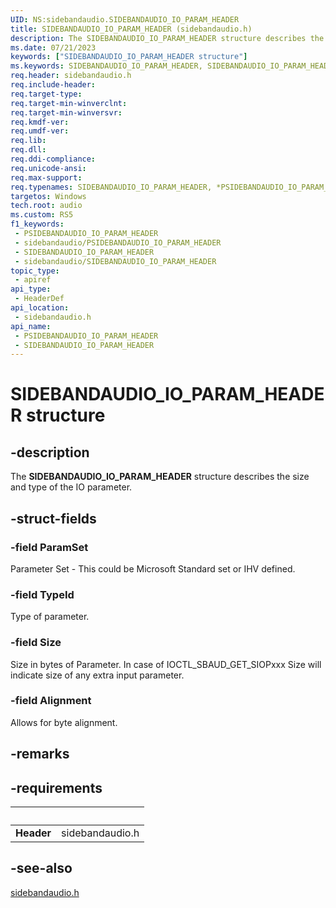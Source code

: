 ```yaml
---
UID: NS:sidebandaudio.SIDEBANDAUDIO_IO_PARAM_HEADER
title: SIDEBANDAUDIO_IO_PARAM_HEADER (sidebandaudio.h)
description: The SIDEBANDAUDIO_IO_PARAM_HEADER structure describes the size and type of the IO parameter.
ms.date: 07/21/2023
keywords: ["SIDEBANDAUDIO_IO_PARAM_HEADER structure"]
ms.keywords: SIDEBANDAUDIO_IO_PARAM_HEADER, SIDEBANDAUDIO_IO_PARAM_HEADER, *PSIDEBANDAUDIO_IO_PARAM_HEADER,
req.header: sidebandaudio.h
req.include-header: 
req.target-type: 
req.target-min-winverclnt: 
req.target-min-winversvr: 
req.kmdf-ver: 
req.umdf-ver: 
req.lib: 
req.dll: 
req.ddi-compliance: 
req.unicode-ansi: 
req.max-support: 
req.typenames: SIDEBANDAUDIO_IO_PARAM_HEADER, *PSIDEBANDAUDIO_IO_PARAM_HEADER
targetos: Windows
tech.root: audio
ms.custom: RS5
f1_keywords:
 - PSIDEBANDAUDIO_IO_PARAM_HEADER
 - sidebandaudio/PSIDEBANDAUDIO_IO_PARAM_HEADER
 - SIDEBANDAUDIO_IO_PARAM_HEADER
 - sidebandaudio/SIDEBANDAUDIO_IO_PARAM_HEADER
topic_type:
 - apiref
api_type:
 - HeaderDef
api_location:
 - sidebandaudio.h
api_name:
 - PSIDEBANDAUDIO_IO_PARAM_HEADER
 - SIDEBANDAUDIO_IO_PARAM_HEADER
---
```


# SIDEBANDAUDIO_IO_PARAM_HEADER structure

## -description

The **SIDEBANDAUDIO_IO_PARAM_HEADER** structure describes the size and type of the IO parameter.

## -struct-fields

### -field ParamSet

Parameter Set - This could be Microsoft Standard set or IHV defined.

### -field TypeId

Type of parameter.

### -field Size

Size in bytes of Parameter. In case of IOCTL_SBAUD_GET_SIOPxxx Size will indicate size of any extra input parameter.

### -field Alignment

Allows for byte alignment.

## -remarks

## -requirements

| &nbsp; | &nbsp; |
| ---- |:---- |
| **Header** | sidebandaudio.h |

## -see-also

[sidebandaudio.h](index.md)
